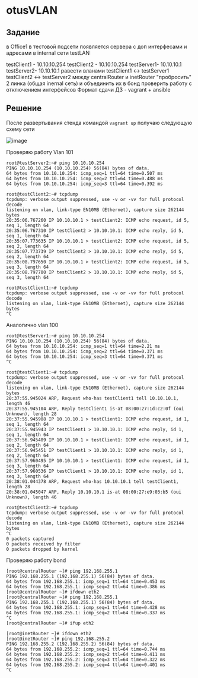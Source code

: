 # otusVLAN

## Задание 

в Office1 в тестовой подсети появляется сервера с доп интерфесами и адресами
в internal сети testLAN

testClient1 - 10.10.10.254
testClient2 - 10.10.10.254
testServer1- 10.10.10.1
testServer2- 10.10.10.1
равести вланами
testClient1 <-> testServer1
testClient2 <-> testServer2
между centralRouter и inetRouter
"пробросить" 2 линка (общая inernal сеть) и объединить их в бонд
проверить работу c отключением интерфейсов
Формат сдачи ДЗ - vagrant + ansible

## Решение

После развертывания стенда командой ```vagrant up``` получаю следующую схему сети

![image](https://user-images.githubusercontent.com/98832702/182242423-e98fe05f-608c-4614-a5b4-dd4986edbfbc.png)

Проверяю работу Vlan 101

```
root@testServer2:~# ping 10.10.10.254
PING 10.10.10.254 (10.10.10.254) 56(84) bytes of data.
64 bytes from 10.10.10.254: icmp_seq=1 ttl=64 time=0.507 ms
64 bytes from 10.10.10.254: icmp_seq=2 ttl=64 time=0.488 ms
64 bytes from 10.10.10.254: icmp_seq=3 ttl=64 time=0.392 ms

root@testClient2:~# tcpdump
tcpdump: verbose output suppressed, use -v or -vv for full protocol decode
listening on vlan, link-type EN10MB (Ethernet), capture size 262144 bytes
20:35:06.767260 IP 10.10.10.1 > testClient2: ICMP echo request, id 5, seq 1, length 64
20:35:06.767310 IP testClient2 > 10.10.10.1: ICMP echo reply, id 5, seq 1, length 64
20:35:07.773635 IP 10.10.10.1 > testClient2: ICMP echo request, id 5, seq 2, length 64
20:35:07.773739 IP testClient2 > 10.10.10.1: ICMP echo reply, id 5, seq 2, length 64
20:35:08.797650 IP 10.10.10.1 > testClient2: ICMP echo request, id 5, seq 3, length 64
20:35:08.797700 IP testClient2 > 10.10.10.1: ICMP echo reply, id 5, seq 3, length 64

root@testClient1:~# tcpdump
tcpdump: verbose output suppressed, use -v or -vv for full protocol decode
listening on vlan, link-type EN10MB (Ethernet), capture size 262144 bytes
^C
```

Аналогично vlan 100

```
root@testServer1:~# ping 10.10.10.254
PING 10.10.10.254 (10.10.10.254) 56(84) bytes of data.
64 bytes from 10.10.10.254: icmp_seq=1 ttl=64 time=2.21 ms
64 bytes from 10.10.10.254: icmp_seq=2 ttl=64 time=0.371 ms
64 bytes from 10.10.10.254: icmp_seq=3 ttl=64 time=0.371 ms
^C

root@testClient1:~# tcpdump
tcpdump: verbose output suppressed, use -v or -vv for full protocol decode
listening on vlan, link-type EN10MB (Ethernet), capture size 262144 bytes
20:37:55.945024 ARP, Request who-has testClient1 tell 10.10.10.1, length 46
20:37:55.945104 ARP, Reply testClient1 is-at 08:00:27:1d:c2:0f (oui Unknown), length 28
20:37:55.945908 IP 10.10.10.1 > testClient1: ICMP echo request, id 1, seq 1, length 64
20:37:55.945943 IP testClient1 > 10.10.10.1: ICMP echo reply, id 1, seq 1, length 64
20:37:56.945409 IP 10.10.10.1 > testClient1: ICMP echo request, id 1, seq 2, length 64
20:37:56.945451 IP testClient1 > 10.10.10.1: ICMP echo reply, id 1, seq 2, length 64
20:37:57.960495 IP 10.10.10.1 > testClient1: ICMP echo request, id 1, seq 3, length 64
20:37:57.960536 IP testClient1 > 10.10.10.1: ICMP echo reply, id 1, seq 3, length 64
20:38:01.044378 ARP, Request who-has 10.10.10.1 tell testClient1, length 28
20:38:01.045047 ARP, Reply 10.10.10.1 is-at 08:00:27:e9:03:b5 (oui Unknown), length 46

root@testClient2:~# tcpdump
tcpdump: verbose output suppressed, use -v or -vv for full protocol decode
listening on vlan, link-type EN10MB (Ethernet), capture size 262144 bytes
^C
0 packets captured
0 packets received by filter
0 packets dropped by kernel
```

Проверяю работу bond 

```
[root@centralRouter ~]# ping 192.168.255.1
PING 192.168.255.1 (192.168.255.1) 56(84) bytes of data.
64 bytes from 192.168.255.1: icmp_seq=1 ttl=64 time=0.453 ms
64 bytes from 192.168.255.1: icmp_seq=2 ttl=64 time=0.386 ms
[root@centralRouter ~]# ifdown eth2
[root@centralRouter ~]# ping 192.168.255.1
PING 192.168.255.1 (192.168.255.1) 56(84) bytes of data.
64 bytes from 192.168.255.1: icmp_seq=1 ttl=64 time=0.428 ms
64 bytes from 192.168.255.1: icmp_seq=2 ttl=64 time=0.337 ms
^C
[root@centralRouter ~]# ifup eth2

[root@inetRouter ~]# ifdown eth2
[root@inetRouter ~]# ping 192.168.255.2
PING 192.168.255.2 (192.168.255.2) 56(84) bytes of data.
64 bytes from 192.168.255.2: icmp_seq=1 ttl=64 time=0.744 ms
64 bytes from 192.168.255.2: icmp_seq=2 ttl=64 time=0.411 ms
64 bytes from 192.168.255.2: icmp_seq=3 ttl=64 time=0.322 ms
64 bytes from 192.168.255.2: icmp_seq=4 ttl=64 time=0.401 ms
^C
```
